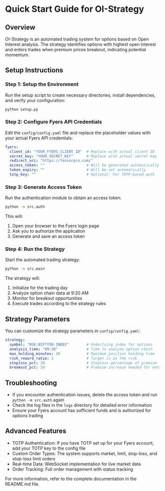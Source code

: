 # Quick Start Guide for OI-Strategy

## Overview
OI-Strategy is an automated trading system for options based on Open Interest analysis. The strategy identifies options with highest open interest and enters trades when premium prices breakout, indicating potential momentum.

## Setup Instructions

### Step 1: Setup the Environment
Run the setup script to create necessary directories, install dependencies, and verify your configuration:

```bash
python setup.py
```

### Step 2: Configure Fyers API Credentials
Edit the `config/config.yaml` file and replace the placeholder values with your actual Fyers API credentials:

```yaml
fyers:
  client_id: "YOUR_FYERS_CLIENT_ID"  # Replace with actual client ID
  secret_key: "YOUR_SECRET_KEY"      # Replace with actual secret key
  redirect_uri: "https://fessorpro.com/"
  access_token: ""                   # Will be generated automatically
  token_expiry: ""                   # Will be set automatically
  totp_key: ""                       # Optional: For TOTP-based auth
```

### Step 3: Generate Access Token
Run the authentication module to obtain an access token:

```bash
python -m src.auth
```

This will:
1. Open your browser to the Fyers login page
2. Ask you to authorize the application
3. Generate and save an access token

### Step 4: Run the Strategy
Start the automated trading strategy:

```bash
python -m src.main
```

The strategy will:
1. Initialize for the trading day
2. Analyze option chain data at 9:20 AM
3. Monitor for breakout opportunities
4. Execute trades according to the strategy rules

## Strategy Parameters
You can customize the strategy parameters in `config/config.yaml`:

```yaml
strategy:
  symbol: "NSE:NIFTY50-INDEX"        # Underlying index for options
  analysis_time: "09:20"             # Time to analyze option chain
  max_holding_minutes: 30            # Maximum position holding time
  risk_reward_ratio: 2               # Target is 2x the risk
  stoploss_pct: 20                   # Stoploss percentage of premium
  breakout_pct: 10                   # Premium increase needed for entry
```

## Troubleshooting
- If you encounter authentication issues, delete the access token and run `python -m src.auth` again
- Check the log files in the `logs` directory for detailed error information
- Ensure your Fyers account has sufficient funds and is authorized for options trading

## Advanced Features
- TOTP Authentication: If you have TOTP set up for your Fyers account, add your TOTP key to the config file
- Custom Order Types: The system supports market, limit, stop-loss, and stop-loss limit orders
- Real-time Data: WebSocket implementation for live market data
- Order Tracking: Full order management with status tracking

For more information, refer to the complete documentation in the README.md file.
